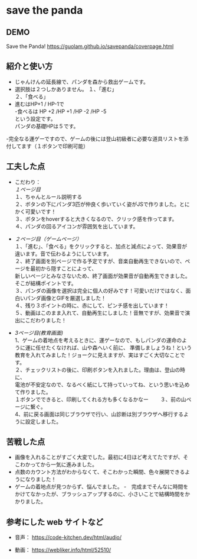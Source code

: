# save the panda

## DEMO

Save the Panda!
https://guolam.github.io/savepanda/coverpage.html

## 紹介と使い方

  - じゃんけんの延長線で、パンダを森から救出ゲームです。
  - 選択肢は２つしかありません。
  １、「進む」  
  ２、「食べる」   
  - 進むはHP+1 / HP-1で  
  -食べるは HP +2 /HP +1 /HP -2 /HP -5  
  という設定です。  
  パンダの基礎HPは５です。
  
  -完全なる運ゲーですので、ゲームの後には登山初級者に必要な道具リストを添付してます（１ボタンで印刷可能）


## 工夫した点

  - こだわり：  
  *１ページ目*  
  １、ちゃんとルール説明する  
  ２、ボタンの下にパンダ3匹が仲良く歩いていく姿がJSで作りました。とにかく可愛いです！  
  ３、ボタンをhoverすると大きくなるので、クリック感を作ってます。  
  ４、パンダの回るアイコンが雰囲気を出しています。  
    
  - *２ページ目（ゲームページ）*  
  １、「進む」、「食べる」をクリックすると、加点と減点によって、効果音が違います。音で伝わるようにしています。   
  ２、終了画面を別ページで作る予定ですが、音楽自動再生できないので、ページを最初から隠すことによって、   
  新しいページとみなさないため、終了画面が効果音が自動再生できました。そこが結構ポイントです。  
  ３、パンダの画像を選択は完全に個人の好みです！可愛いだけではなく、面白いパンダ画像とGIFを厳選しました！  
  ４、残り３ポイントの時に、赤にして、ピンチ感を出しています！  
  ５、動画はこのまま入れて、自動再生にしました！音無ですが、効果音で演出にこだわりました！  
  
  - *3ページ目(教育画面)*  
  1、ゲームの着地点を考えるときに、運ゲーなので、もしパンダの運命のように運に任せたくなければ、山や森へいく前に、 
  準備しましょうね！という教育を入れてみました！ジョークに見えますが、実はすごく大切なことです。   
  ２、チェックリストの後に、印刷ボタンを入れました。理由は、登山の時に、  
  電池が不安定なので、なるべく紙にして持っていってね、という思いを込めて作りました。  
  １ボタンでできると、印刷してくれる方も多くなるかなー　　
  ３、前の山ページに繋ぐ。  
  4、前に戻る画面は同じブラウザで行い、山診断は別ブラウザへ移行するように設定しました。



## 苦戦した点

  - 画像を入れることがすごく大変でした。最初に4日ほど考えてたですが、そこわかってから一気に進みました。
  - 点数のカウント方法がわからなくて、そこわかった瞬間、色々展開できるようになりました！
  - ゲームの着地点が見つからず、悩んでました。
  -　完成までそんなに時間をかけてなかったが、ブラッシュアップするのに、小さいことで結構時間をかかりました。

## 参考にした web サイトなど

  - 音声：
  https://code-kitchen.dev/html/audio/
  
  - 動画：
  https://webliker.info/html/52510/
